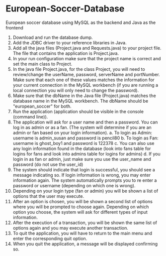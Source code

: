 # European-Soccer-Database
European soccer database using MySQL as the backend and Java as the frontend

1. Download and run the database dump.
2. Add the JDBC driver to your reference libraries in Java.
3. Add all the java files (Project.java and Requests.java) to your project file. The file that
contains the application is Project.java.
4. In your run configuration make sure that the project name is correct and set the main
class to Project.
5. In the java file Project.java, for the class Project, you will need to review/change the
userName, password, serverName and portNumber. Make sure that each one of these
values matches the information for your current connection in the MySQL workbench (if
you are running a local connection you will only need to change the password).
6. Make sure that the dbName in the Java file (Project.java) matches the database name in
the MySQL workbench. The dbName should be "european_soccer" for both.
7. Run the application (application should be visible in the console (command line)).
8. The application will ask for a user name and then a password. You can log in as admin or
as a fan. (The system will determine if you are an admin or fan based on your login
information).
a. To login as Admin: username is admin_susan and password is pencil80
b. To login as Fan: username is ghost_boy1 and password is 122378
c. You can also use any login information found in the database (look into fans table
for logins for fans and look into admins table for logins for admins)
d. If you login in as fan or admin, just make sure you use the user_name and
password (do not use the user_id)
9. The system should indicate that login is successful, you should see a message indicating
so. If login information is wrong, you may enter information again. The system
automatically prompts you to re enter a password or username (depending on which one
is wrong).
10. Depending on your login type (fan or admin) you will be shown a list of options that the
user may execute.
11. After an option is chosen, you will be shown a second list of options where you will be
prompted to choose again. Depending on which option you choose, the system will ask
for different types of input information.
12. After the execution of a transaction, you will be shown the same list of options again and
you may execute another transaction.
13. To quit the application, you will have to return to the main menu and enter the
corresponding quit option.
14. When you quit the application, a message will be displayed confirming so.
